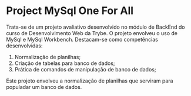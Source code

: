 <h1>Project MySql One For All</h1>
<p>Trata-se de um projeto avaliativo desenvolvido no módulo de BackEnd do curso de Desenvolvimento Web da Trybe. O projeto envolveu o uso de MySql e MySql Workbench. Destacam-se como competências desenvolvidas: </p>
<ol>
  <li>Normalização de planilhas;</li>
  <li>Criação de tabelas para banco de dados;</li>
  <li>Prática de comandos de manipulação de banco de dados;</li>
</ol>
<p>Este projeto envolveu a normalização de planilhas que serviram para populadar um banco de dados.</p>

